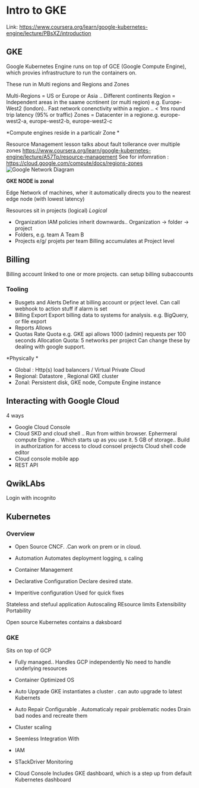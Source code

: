 # Intro to GKE

Link: https://www.coursera.org/learn/google-kubernetes-engine/lecture/PBsXZ/introduction

 ## GKE
 Google Kubernetes Engine runs on top of GCE (Google Compute Engine), which provies infrastructure to run the containers on.
 
 These run in Multi regions and Regions and  Zones
 
 Multi-Regions = US or Europe or Asia .. Different continents
 Region = Independent areas in the saame ocntinent (or multi region) e.g.  Europe-West2 (london).. Fast network conenctivity within a region .. < 1ms round trip latency (95% or traffic)
 Zones  = Datacenter in a regione.g. europe-west2-a, europe-west2-b, europe-west2-c
 
 
 *Compute engines reside in a particalr Zone *
 
 
 Resource Management lesson talks about fault tollerance over multiple zones
  https://www.coursera.org/learn/google-kubernetes-engine/lecture/A57Tp/resource-management 
  See for infomration : https://cloud.google.com/compute/docs/regions-zones
  ![Google Network Diagram](https://photos.app.goo.gl/S8BM4f37WjMeujeR8)
 
 **GKE NODE is zonal**
 
Edge Network of machines, wher it automatically directs you to the nearest edge node (with lowest latency)

Resources sit in projects (logical)
*Logical*
* Organization
IAM policies inherit downwards.. Organization -> folder -> project
* Folders, e.g. team A Team B
* Projects e/g/ projets per team
Billing accumulates at Project level

## Billing
Billing account linked to one or more projects. can setup billing subaccounts

### Tooling
* Busgets and Alerts
Define at billing account or prject level. Can call webhook to action stuff if alarm is set
* Billing Export
Export billing data to systems for analysis. e.g. BigQuery, or file export
* Reports
Allows 
* Quotas
Rate Quota e.g. GKE api allows 1000 (admin) requests per 100 seconds
Allocation Quota: 5 networks per project
Can change these by dealing with google support.


*Physically *
* Global : Http(s) load balancers / Virtual Private Cloud
* Regional: Datastore , Regional GKE cluster
* Zonal: Persistent disk, GKE node, Compute Engine instance

## Interacting with Google Cloud
4 ways
* Google Cloud Console
* Cloud SKD and cloud shell .. Run from within browser.
Ephermeral compute Engine .. Which starts up as you use it. 5 GB of storage.. Build in authorization for access to cloud consoel projects
Cloud shell code editor
* Cloud console mobile app
* REST API

## QwikLAbs
Login with incognito

## Kubernetes
### Overview
* Open Source
CNCF. .Can work on prem or in cloud.
* Automation
Automates deployment logging, s caling
* Container Management

* Declarative Configuration
Declare desired state.
* Imperitive configuration
Used for quick fixes

Stateless and stefuul application
Autoscaling
REsource limits
Extensibility
Portability

Open source Kubernetes contains a daksboard

### GKE
Sits on top of GCP
* Fully managed.. Handles GCP independently
No need to handle underlying resources
* Container Optimized OS

* Auto Upgrade
GKE instantiates a cluster . can auto upgrade to latest Kubernets

* Auto Repair
Configurable . Automaticaly repair problematic nodes
Drain bad nodes and recreate them

* Cluster scaling

* Seemless Integration
With

* IAM

* STackDriver
Monitoring

* Cloud Console
Includes GKE dashboard, which is a step up from default Kubernetes dashboard

